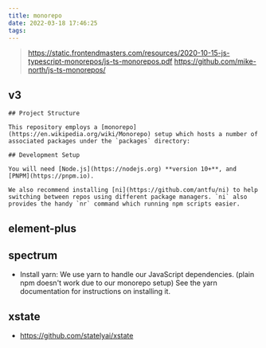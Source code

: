 ```yaml
---
title: monorepo
date: 2022-03-18 17:46:25
tags:
---
```


> https://static.frontendmasters.com/resources/2020-10-15-js-typescript-monorepos/js-ts-monorepos.pdf
> https://github.com/mike-north/js-ts-monorepos/
## v3
```
## Project Structure

This repository employs a [monorepo](https://en.wikipedia.org/wiki/Monorepo) setup which hosts a number of associated packages under the `packages` directory:

## Development Setup

You will need [Node.js](https://nodejs.org) **version 10+**, and [PNPM](https://pnpm.io).

We also recommend installing [ni](https://github.com/antfu/ni) to help switching between repos using different package managers. `ni` also provides the handy `nr` command which running npm scripts easier.

```

## element-plus



## spectrum
- Install yarn: We use yarn to handle our JavaScript dependencies. (plain npm doesn't work due to our monorepo setup) See the yarn documentation for instructions on installing it.


## xstate
- https://github.com/statelyai/xstate